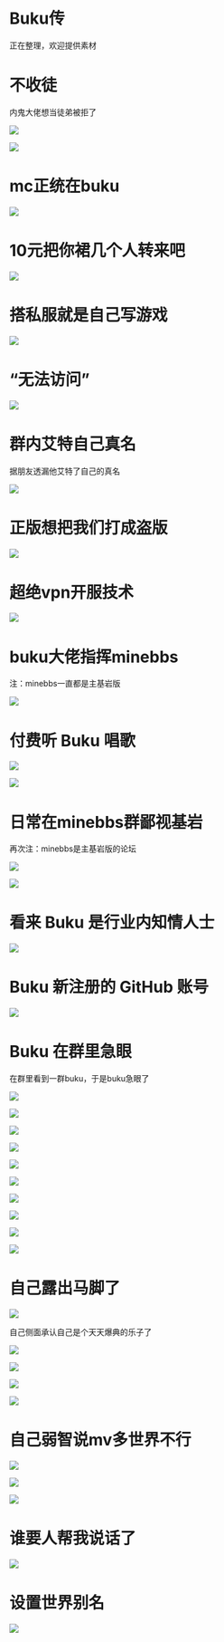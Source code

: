 # Buku传

正在整理，欢迎提供素材

# 不收徒

内鬼大佬想当徒弟被拒了

![](/others/Buku传/1.png)

![](/others/Buku传/2.png)

# mc正统在buku

![](/others/Buku传/3.png)

# 10元把你裙几个人转来吧

![](/others/Buku传/4.jpg)

# 搭私服就是自己写游戏

![](/others/Buku传/5.png)

# “无法访问”

![](/others/Buku传/6.png)

# 群内艾特自己真名

据朋友透漏他艾特了自己的真名

![](/others/Buku传/7.png)

# 正版想把我们打成盗版

![](/others/Buku传/8.png)

# 超绝vpn开服技术

![](/others/Buku传/9.png)

# buku大佬指挥minebbs

注：minebbs一直都是主基岩版

![](/others/Buku传/10.png)

# 付费听 Buku 唱歌

![](/others/Buku传/11.png)

![](/others/Buku传/12.png)

# 日常在minebbs群鄙视基岩

再次注：minebbs是主基岩版的论坛

![](/others/Buku传/13.png)

![](/others/Buku传/14.png)

# 看来 Buku 是行业内知情人士

![](/others/Buku传/15.png)

# Buku 新注册的 GitHub 账号

![](/others/Buku传/16.png)

# Buku 在群里急眼

在群里看到一群buku，于是buku急眼了

![](/others/Buku传/17.png)

![](/others/Buku传/18.png)

![](/others/Buku传/19.png)

![](/others/Buku传/20.png)

![](/others/Buku传/21.png)

![](/others/Buku传/22.png)

![](/others/Buku传/23.png)

![](/others/Buku传/24.png)

![](/others/Buku传/25.png)

![](/others/Buku传/26.png)

# 自己露出马脚了

![](/others/Buku传/27.png)

自己侧面承认自己是个天天爆典的乐子了

![](/others/Buku传/28.png)

![](/others/Buku传/29.png)

![](/others/Buku传/30.png)

![](/others/Buku传/31.png)

# 自己弱智说mv多世界不行

![](/others/Buku传/32.png)

![](/others/Buku传/33.png)

![](/others/Buku传/34.png)

# 谁要人帮我说话了

![](/others/Buku传/35.png)

# 设置世界别名

![](/others/Buku传/36.png)
